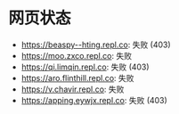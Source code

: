 # 网页状态
- https://beaspy--hting.repl.co: 失败 (403)
- https://moo.zxco.repl.co: 失败
- https://qi.limqin.repl.co: 失败 (403)
- https://aro.flinthill.repl.co: 失败
- https://v.chavir.repl.co: 失败
- https://apping.eywjx.repl.co: 失败 (403)
